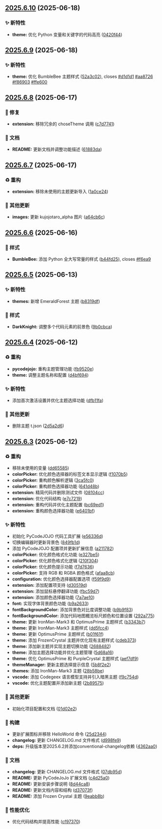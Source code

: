 ## [2025.6.10](https://github.com/SakuraMYK/PyCodeJOJO/compare/v2025.6.9...v2025.6.10) (2025-06-18)


### ✨ 新特性

* **theme:** 优化 Python 变量和关键字的代码高亮 ([0420f44](https://github.com/SakuraMYK/PyCodeJOJO/commit/0420f44))



## [2025.6.9](https://github.com/SakuraMYK/PyCodeJOJO/compare/v2025.6.8...v2025.6.9) (2025-06-18)


### ✨ 新特性

* **theme:** 优化 BumbleBee 主题样式 ([52a3c02](https://github.com/SakuraMYK/PyCodeJOJO/commit/52a3c02)), closes [#d1d1d1](https://github.com/SakuraMYK/PyCodeJOJO/issues/d1d1d1) [#aa8726](https://github.com/SakuraMYK/PyCodeJOJO/issues/aa8726) [#f86903](https://github.com/SakuraMYK/PyCodeJOJO/issues/f86903) [#ffe600](https://github.com/SakuraMYK/PyCodeJOJO/issues/ffe600)



## [2025.6.8](https://github.com/SakuraMYK/PyCodeJOJO/compare/v2025.6.7...v2025.6.8) (2025-06-17)


### 🐛 修复

* **extension:** 移除冗余的 choseTheme 调用 ([c7d7741](https://github.com/SakuraMYK/PyCodeJOJO/commit/c7d7741))


### 📝 文档

* **README:** 更新文档并调整功能描述 ([61883da](https://github.com/SakuraMYK/PyCodeJOJO/commit/61883da))



## [2025.6.7](https://github.com/SakuraMYK/PyCodeJOJO/compare/v2025.6.6...v2025.6.7) (2025-06-17)


### ♻️ 重构

* **extension:** 移除未使用的主题更新导入 ([1a0ce24](https://github.com/SakuraMYK/PyCodeJOJO/commit/1a0ce24))


### 🎫 其他更新

* **images:** 更新 kujojotaro_alpha 图片 ([a64cb6c](https://github.com/SakuraMYK/PyCodeJOJO/commit/a64cb6c))



## [2025.6.6](https://github.com/SakuraMYK/PyCodeJOJO/compare/v2025.6.5...v2025.6.6) (2025-06-16)


### 💄 样式

* **BumbleBee:** 添加 Python 全大写常量的样式 ([b44fd25](https://github.com/SakuraMYK/PyCodeJOJO/commit/b44fd25)), closes [#f6ea9](https://github.com/SakuraMYK/PyCodeJOJO/issues/f6ea9)



## [2025.6.5](https://github.com/SakuraMYK/PyCodeJOJO/compare/v2025.6.4...v2025.6.5) (2025-06-13)


### ✨ 新特性

* **themes:** 新增 EmeraldForest 主题 ([b8319df](https://github.com/SakuraMYK/PyCodeJOJO/commit/b8319df))


### 💄 样式

* **DarkKnight:** 调整多个代码元素的前景色 ([9b0cbca](https://github.com/SakuraMYK/PyCodeJOJO/commit/9b0cbca))



## [2025.6.4](https://github.com/SakuraMYK/PyCodeJOJO/compare/v2025.6.3...v2025.6.4) (2025-06-12)


### ♻️ 重构

* **pycodejojo:** 重构主题管理功能 ([fb9520e](https://github.com/SakuraMYK/PyCodeJOJO/commit/fb9520e))
* **theme:** 调整主题名称和配置 ([d4bf694](https://github.com/SakuraMYK/PyCodeJOJO/commit/d4bf694))


### ✨ 新特性

* 添加首次激活设置并优化主题选择功能 ([dfb11fa](https://github.com/SakuraMYK/PyCodeJOJO/commit/dfb11fa))


### 🎫 其他更新

* 删除主题 t.json ([2d5a2d6](https://github.com/SakuraMYK/PyCodeJOJO/commit/2d5a2d6))



## [2025.6.3](https://github.com/SakuraMYK/PyCodeJOJO/compare/01d02e2...v2025.6.3) (2025-06-12)


### ♻️ 重构

* 移除未使用的变量 ([dd65585](https://github.com/SakuraMYK/PyCodeJOJO/commit/dd65585))
* **colorPicker:** 优化颜色选择器的标签文本显示逻辑 ([f1070b5](https://github.com/SakuraMYK/PyCodeJOJO/commit/f1070b5))
* **colorPicker:** 重构颜色解析逻辑 ([3ca5fc0](https://github.com/SakuraMYK/PyCodeJOJO/commit/3ca5fc0))
* **colorPicker:** 重构颜色选择器功能 ([641d48b](https://github.com/SakuraMYK/PyCodeJOJO/commit/641d48b))
* **extension:** 精简代码并删除测试文件 ([08104cc](https://github.com/SakuraMYK/PyCodeJOJO/commit/08104cc))
* **extension:** 优化代码结构 ([e7c7219](https://github.com/SakuraMYK/PyCodeJOJO/commit/e7c7219))
* **extension:** 重构代码并优化主题配置 ([bc69ed1](https://github.com/SakuraMYK/PyCodeJOJO/commit/bc69ed1))
* **extension:** 重构颜色选择器功能 ([e6401bf](https://github.com/SakuraMYK/PyCodeJOJO/commit/e6401bf))


### ✨ 新特性

* 初始化 PyCodeJOJO 代码工具扩展 ([e56336d](https://github.com/SakuraMYK/PyCodeJOJO/commit/e56336d))
* 切换编辑器时更新背景色 ([849fb1d](https://github.com/SakuraMYK/PyCodeJOJO/commit/849fb1d))
* 添加 PyCodeJOJO 配置项并更新扩展信息 ([a211782](https://github.com/SakuraMYK/PyCodeJOJO/commit/a211782))
* **colorPicker:** 优化颜色格式化功能 ([e327be5](https://github.com/SakuraMYK/PyCodeJOJO/commit/e327be5))
* **colorPicker:** 优化颜色格式化逻辑 ([210f304](https://github.com/SakuraMYK/PyCodeJOJO/commit/210f304))
* **colorPicker:** 优化颜色提示功能 ([f7d7636](https://github.com/SakuraMYK/PyCodeJOJO/commit/f7d7636))
* **colorPicker:** 支持 RGB 和 RGBA 颜色格式 ([afaa8cb](https://github.com/SakuraMYK/PyCodeJOJO/commit/afaa8cb))
* **configuration:** 优化颜色选择器配置选项 ([f59f9d9](https://github.com/SakuraMYK/PyCodeJOJO/commit/f59f9d9))
* **extension:** 添加配置项支持 ([d30519d](https://github.com/SakuraMYK/PyCodeJOJO/commit/d30519d))
* **extension:** 添加鼠标悬停翻译功能 ([fbc59d7](https://github.com/SakuraMYK/PyCodeJOJO/commit/fbc59d7))
* **extension:** 添加颜色选择器功能 ([7a7ae10](https://github.com/SakuraMYK/PyCodeJOJO/commit/7a7ae10))
* **font:** 实现字体背景颜色功能 ([b9a2633](https://github.com/SakuraMYK/PyCodeJOJO/commit/b9a2633))
* **fontBackgroundColor:** 添加背景色对比度调整功能 ([b9b9f83](https://github.com/SakuraMYK/PyCodeJOJO/commit/b9b9f83))
* **fontBackgroundColor:** 添加代码地图概览标尺颜色和位置设置 ([292a775](https://github.com/SakuraMYK/PyCodeJOJO/commit/292a775))
* **theme:** 更新 IronMan-Mark3 和 OptimusPrime 主题样式 ([b3343b7](https://github.com/SakuraMYK/PyCodeJOJO/commit/b3343b7))
* **theme:** 更新 IronMan-Mark3 主题样式 ([dd5fcc4](https://github.com/SakuraMYK/PyCodeJOJO/commit/dd5fcc4))
* **theme:** 更新 OptimusPrime 主题样式 ([b01f61f](https://github.com/SakuraMYK/PyCodeJOJO/commit/b01f61f))
* **theme:** 添加 FrozenCrystal 主题并优化现有主题样式 ([cdeb373](https://github.com/SakuraMYK/PyCodeJOJO/commit/cdeb373))
* **theme:** 添加新主题并实现主题切换功能 ([2688482](https://github.com/SakuraMYK/PyCodeJOJO/commit/2688482))
* **theme:** 添加主题选择功能并优化主题管理 ([5d68a16](https://github.com/SakuraMYK/PyCodeJOJO/commit/5d68a16))
* **theme:** 优化 OptimusPrime 和 PurpleCrystal 主题样式 ([aef7df9](https://github.com/SakuraMYK/PyCodeJOJO/commit/aef7df9))
* **themeManager:** 更新主题选择提示信息 ([5b8f2e2](https://github.com/SakuraMYK/PyCodeJOJO/commit/5b8f2e2))
* **themes:** 添加 IronMan-Mark3 主题 ([28b58be](https://github.com/SakuraMYK/PyCodeJOJO/commit/28b58be))
* **vscode:** 添加 Codegeex 语言模型支持并引入暗黑主题 ([f9c754d](https://github.com/SakuraMYK/PyCodeJOJO/commit/f9c754d))
* **vscode:** 优化主题配置并添加新主题 ([2b89575](https://github.com/SakuraMYK/PyCodeJOJO/commit/2b89575))


### 🎫 其他更新

* 初始化项目配置和文档 ([01d02e2](https://github.com/SakuraMYK/PyCodeJOJO/commit/01d02e2))


### 👷 构建

* 更新扩展图标并移除 HelloWorld 命令 ([25d2344](https://github.com/SakuraMYK/PyCodeJOJO/commit/25d2344))
* **changelog:** 更新 CHANGELOG.md 文件格式 ([d998fe9](https://github.com/SakuraMYK/PyCodeJOJO/commit/d998fe9))
* **deps:** 升级版本至2025.6.2并添加conventional-changelog依赖 ([4362aa0](https://github.com/SakuraMYK/PyCodeJOJO/commit/4362aa0))


### 📝 文档

* **changelog:** 更新 CHANGELOG.md 文件格式 ([07db95d](https://github.com/SakuraMYK/PyCodeJOJO/commit/07db95d))
* **README:** 更新 PyCodeJoJo 扩展文档 ([c4d25a0](https://github.com/SakuraMYK/PyCodeJOJO/commit/c4d25a0))
* **README:** 更新安装步骤说明 ([8d44ca8](https://github.com/SakuraMYK/PyCodeJOJO/commit/8d44ca8))
* **README:** 更新文档内容和结构 ([d37073f](https://github.com/SakuraMYK/PyCodeJOJO/commit/d37073f))
* **README:** 添加 Frozen Crystal 主题 ([9eabb8b](https://github.com/SakuraMYK/PyCodeJOJO/commit/9eabb8b))


### 🚀 性能优化

* 优化代码结构并提高性能 ([cf97370](https://github.com/SakuraMYK/PyCodeJOJO/commit/cf97370))



